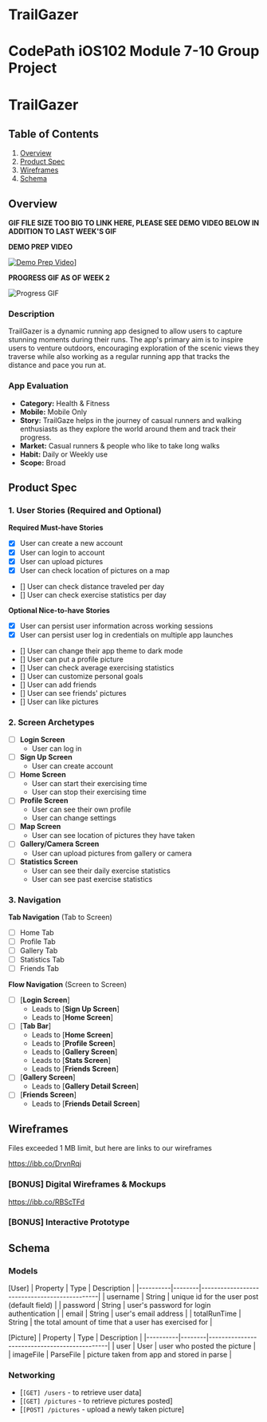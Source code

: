 # TrailGazer
CodePath iOS102 Module 7-10 Group Project
===

# TrailGazer

## Table of Contents

1. [Overview](#Overview)
2. [Product Spec](#Product-Spec)
3. [Wireframes](#Wireframes)
4. [Schema](#Schema)

## Overview

****GIF FILE SIZE TOO BIG TO LINK HERE, PLEASE SEE DEMO VIDEO BELOW IN ADDITION TO LAST WEEK'S GIF****

****DEMO PREP VIDEO****

[![Demo Prep Video](https://img.youtube.com/vi/mUOjqJGc77g/0.jpg)](https://www.youtube.com/watch?v=mUOjqJGc77g)]

****PROGRESS GIF AS OF WEEK 2****

![Progress GIF](https://github.com/COP4655-Group2/TrailGazer/assets/24413909/0fb68d0e-eff5-4562-9d63-110e0e9d9e63)




### Description

TrailGazer is a dynamic running app designed to allow users to capture stunning moments during their runs. The app's primary aim is to inspire users to venture outdoors, encouraging exploration of the scenic views they traverse while also working as a regular running app that tracks the distance and pace you run at.

### App Evaluation

- **Category:** Health & Fitness
- **Mobile:** Mobile Only
- **Story:**  TrailGaze helps in the journey of casual runners and walking enthusiasts as they explore the world around them and track their progress.
- **Market:** Casual runners & people who like to take long walks
- **Habit:** Daily or Weekly use
- **Scope:** Broad

## Product Spec

### 1. User Stories (Required and Optional)

**Required Must-have Stories**

* [x] User can create a new account
* [x] User can login to account
* [x] User can upload pictures
* [x] User can check location of pictures on a map
* [] User can check distance traveled per day
* [] User can check exercise statistics per day

**Optional Nice-to-have Stories**

* [x] User can persist user information across working sessions
* [x] User can persist user log in credentials on multiple app launches
* [] User can change their app theme to dark mode
* [] User can put a profile picture
* [] User can check average exercising statistics
* [] User can customize personal goals
* [] User can add friends
* [] User can see friends' pictures
* [] User can like pictures

### 2. Screen Archetypes

- [ ] **Login Screen**
    * User can log in
- [ ] **Sign Up Screen**
    * User can create account
- [ ] **Home Screen**
    * User can start their exercising time
    * User can stop their exercising time
- [ ] **Profile Screen**
    * User can see their own profile
    * User can change settings
- [ ] **Map Screen**
    * User can see location of pictures they have taken
- [ ] **Gallery/Camera Screen**
    * User can upload pictures from gallery or camera
- [ ] **Statistics Screen**
    * User can see their daily exercise statistics
    * User can see past exercise statistics


### 3. Navigation

**Tab Navigation** (Tab to Screen)

- [ ] Home Tab
- [ ] Profile Tab
- [ ] Gallery Tab
- [ ] Statistics Tab
- [ ] Friends Tab

**Flow Navigation** (Screen to Screen)

- [ ] [**Login Screen**]
  * Leads to [**Sign Up Screen**]
  * Leads to [**Home Screen**]
- [ ] [**Tab Bar**]
  * Leads to [**Home Screen**] 
  * Leads to [**Profile Screen**] 
  * Leads to [**Gallery Screen**] 
  * Leads to [**Stats Screen**] 
  * Leads to [**Friends Screen**] 
- [ ] [**Gallery Screen**]
  * Leads to [**Gallery Detail Screen**] 
- [ ] [**Friends Screen**]
  * Leads to [**Friends Detail Screen**] 

## Wireframes
Files exceeded 1 MB limit, but here are links to our wireframes

https://ibb.co/DrvnRqj

### [BONUS] Digital Wireframes & Mockups

https://ibb.co/RBScTFd

### [BONUS] Interactive Prototype

## Schema 


### Models

[User]
| Property | Type   | Description                                  |
|----------|--------|----------------------------------------------|
| username | String | unique id for the user post (default field)   |
| password | String | user's password for login authentication      |
| email | String | user's email address      |
| totalRunTime | String | the total amount of time that a user has exercised for      |

[Picture]
| Property | Type   | Description                                  |
|----------|--------|----------------------------------------------|
| user | User | user who posted the picture    |
| imageFile | ParseFile | picture taken from app and stored in parse      |


### Networking

- [`[GET] /users` - to retrieve user data]
- [`[GET] /pictures` - to retrieve pictures posted]
- [`[POST] /pictures` - upload a newly taken picture]


